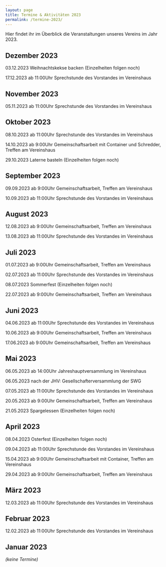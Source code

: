 ```yaml
---
layout: page
title: Termine & Aktivitäten 2023
permalink: /termine-2023/
---
```


Hier findet ihr im Überblick die Veranstaltungen unseres Vereins im Jahr 2023.

## Dezember 2023

03.12.2023 Weihnachtskekse backen (Einzelheiten folgen noch)

17.12.2023 ab 11:00Uhr Sprechstunde des Vorstandes im Vereinshaus

## November 2023

05.11.2023 ab 11:00Uhr Sprechstunde des Vorstandes im Vereinshaus

## Oktober 2023

08.10.2023 ab 11:00Uhr Sprechstunde des Vorstandes im Vereinshaus

14.10.2023 ab 9:00Uhr Gemeinschaftsarbeit mit Container und Schredder, Treffen am Vereinshaus

29.10.2023 Laterne basteln (Einzelheiten folgen noch)

## September 2023

09.09.2023 ab 9:00Uhr Gemeinschaftsarbeit, Treffen am Vereinshaus

10.09.2023 ab 11:00Uhr Sprechstunde des Vorstandes im Vereinshaus

## August 2023

12.08.2023 ab 9:00Uhr Gemeinschaftsarbeit, Treffen am Vereinshaus

13.08.2023 ab 11:00Uhr Sprechstunde des Vorstandes im Vereinshaus

## Juli 2023

01.07.2023 ab 9:00Uhr Gemeinschaftsarbeit, Treffen am Vereinshaus

02.07.2023 ab 11:00Uhr Sprechstunde des Vorstandes im Vereinshaus

08.07.2023 Sommerfest (Einzelheiten folgen noch)

22.07.2023 ab 9:00Uhr Gemeinschaftsarbeit, Treffen am Vereinshaus

## Juni 2023

04.06.2023 ab 11:00Uhr Sprechstunde des Vorstandes im Vereinshaus

10.06.2023 ab 9:00Uhr Gemeinschaftsarbeit, Treffen am Vereinshaus

17.06.2023 ab 9:00Uhr Gemeinschaftsarbeit, Treffen am Vereinshaus

## Mai 2023

06.05.2023 ab 14:00Uhr Jahreshauptversammlung im Vereinshaus

06.05.2023 nach der JHV: Gesellschafterversammlung der SWG

07.05.2023 ab 11:00Uhr Sprechstunde des Vorstandes im Vereinshaus

20.05.2023 ab 9:00Uhr Gemeinschaftsarbeit, Treffen am Vereinshaus

21.05.2023 Spargelessen (Einzelheiten folgen noch)

## April 2023

08.04.2023 Osterfest (Einzelheiten folgen noch)

09.04.2023 ab 11:00Uhr Sprechstunde des Vorstandes im Vereinshaus

15.04.2023 ab 9:00Uhr Gemeinschaftsarbeit mit Container, Treffen am Vereinshaus

29.04.2023 ab 9:00Uhr Gemeinschaftsarbeit, Treffen am Vereinshaus

## März 2023

12.03.2023 ab 11:00Uhr Sprechstunde des Vorstandes im Vereinshaus

## Februar 2023

12.02.2023 ab 11:00Uhr Sprechstunde des Vorstandes im Vereinshaus

## Januar 2023

*(keine Termine)*

